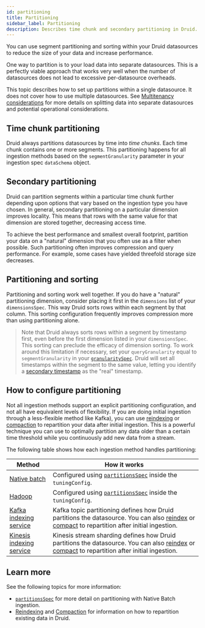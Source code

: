 ```yaml
---
id: partitioning
title: Partitioning
sidebar_label: Partitioning
description: Describes time chunk and secondary partitioning in Druid. Provides guidance to choose a secondary partition dimension.
---
```

You can use segment partitioning and sorting within your Druid datasources to reduce the size of your data and increase performance.

One way to partition is to your load data into separate datasources. This is a perfectly viable approach that works very well when the number of datasources does not lead to excessive per-datasource overheads. 

This topic describes how to set up partitions within a single datasource. It does not cover how to use multiple datasources. See [Multitenancy considerations](../querying/multitenancy.md) for more details on splitting data into separate datasources and potential operational considerations.

## Time chunk partitioning

Druid always partitions datasources by time into _time chunks_. Each time chunk contains one or more segments. This partitioning happens for all ingestion methods based on the `segmentGranularity` parameter in your ingestion spec `dataSchema` object.

## Secondary partitioning

Druid can partition segments within a particular time chunk further depending upon options that vary based on the ingestion type you have chosen. In general, secondary partitioning on a particular dimension improves locality. This means that rows with the same value for that dimension are stored together, decreasing access time.

To achieve the best performance and smallest overall footprint, partition your data on a "natural"
dimension that you often use as a filter when possible. Such partitioning often improves compression and query performance. For example, some cases have yielded threefold storage size decreases.

## Partitioning and sorting

Partitioning and sorting work well together. If you do have a "natural" partitioning dimension, consider placing it first in the `dimensions` list of your `dimensionsSpec`. This way Druid sorts rows within each segment by that column. This sorting configuration frequently improves compression more than using partitioning alone.

> Note that Druid always sorts rows within a segment by timestamp first, even before the first dimension listed in your `dimensionsSpec`. This sorting can preclude the efficacy of dimension sorting. To work around this limitation if necessary, set your `queryGranularity` equal to `segmentGranularity` in your [`granularitySpec`](./ingestion-spec.md#granularityspec). Druid will set all timestamps within the segment to the same value, letting you identify a [secondary timestamp](schema-design.md#secondary-timestamps) as the "real" timestamp.

## How to configure partitioning

Not all ingestion methods support an explicit partitioning configuration, and not all have equivalent levels of flexibility. If you are doing initial ingestion through a less-flexible method like
Kafka), you can use [reindexing](data-management.md#reingesting-data) or [compaction](compaction.md) to repartition your data after initial ingestion. This is a powerful technique you can use to optimally partition any data older than a certain time threshold while you continuously add new data from a stream.

The following table shows how each ingestion method handles partitioning:

|Method|How it works|
|------|------------|
|[Native batch](native-batch.md)|Configured using [`partitionsSpec`](native-batch.md#partitionsspec) inside the `tuningConfig`.|
|[Hadoop](hadoop.md)|Configured using [`partitionsSpec`](hadoop.md#partitionsspec) inside the `tuningConfig`.|
|[Kafka indexing service](../development/extensions-core/kafka-ingestion.md)|Kafka topic partitioning defines how Druid partitions the datasource. You can also [reindex](data-management.md#reingesting-data) or [compact](compaction.md) to repartition after initial ingestion.|
|[Kinesis indexing service](../development/extensions-core/kinesis-ingestion.md)|Kinesis stream sharding defines how Druid partitions the datasource. You can also [reindex](data-management.md#reingesting-data) or [compact](compaction.md) to repartition after initial ingestion.|


## Learn more
See the following topics for more information:
* [`partitionsSpec`](native-batch.md#partitionsspec) for more detail on partitioning with Native Batch ingestion.
* [Reindexing](data-management.md#reingesting-data) and [Compaction](compaction.md) for information on how to repartition existing data in Druid.


